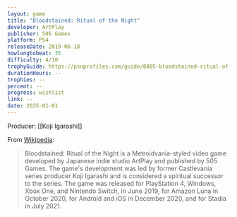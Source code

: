 ```yaml
---
layout: game
title: "Bloodstained: Ritual of the Night"
developer: ArtPlay
publisher: 505 Games
platform: PS4
releaseDate: 2019-06-18
howlongtobeat: 35
difficulty: 4/10
trophyGuide: https://psnprofiles.com/guide/8805-bloodstained-ritual-of-the-night-trophy-guide
durationHours: --
trophies: --
percent: --
progress: wishlist
link: --
date: 2035-01-01
---
```


Producer: [[Koji Igarashi]]

From [Wikipedia](https://en.wikipedia.org/wiki/Bloodstained:_Ritual_of_the_Night):

> Bloodstained: Ritual of the Night is a Metroidvania-styled video game developed by Japanese indie studio ArtPlay and published by 505 Games. The game's development was led by former Castlevania series producer Koji Igarashi and is considered a spiritual successor to the series. The game was released for PlayStation 4, Windows, Xbox One, and Nintendo Switch, in June 2019, for Amazon Luna in October 2020, for Android and iOS in December 2020, and for Stadia in July 2021.

